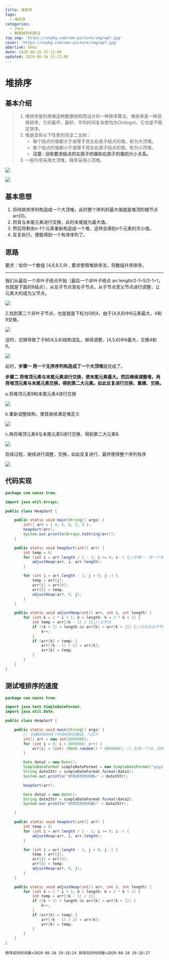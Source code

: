 ```yaml
---
title: 堆排序
tags:
  - 堆排序
categories:
  - Java
  - 数据结构和算法
top_img: 'https://unpkg.com/nan-picture/img/wp7.jpg'
cover: 'https://unpkg.com/nan-picture/img/wp7.jpg'
abbrlink: b66a
date: 2020-08-10 15:12:08
updated: 2020-08-10 15:12:08
---
```


# 堆排序

## 基本介绍

> 1. 堆排序是利用堆这种数据结构而设计的一种排序算法，堆排序是一种选择排序，它的最坏，最好，平均时间复杂度均为O(nlogn)，它也是不稳定排序。
> 2. 堆是具有以下性质的完全二叉树：
>    - 每个结点的值都大于或等于其左右孩子结点的值，称为大顶堆。
>    - 每个结点的值都小于或等于其左右孩子结点的值，称为小顶堆。
>    - **注意 : 没有要求结点的左孩子的值和右孩子的值的大小关系。**
> 3. 一般升序采用大顶堆，降序采用小顶堆。

![](https://unpkg.com/nan-picture/blog/20200810153925.png)

![](https://unpkg.com/nan-picture/blog/20200810153952.png)



## 基本思想

1. 将待排序序列构造成一个大顶堆，此时整个序列的最大值就是堆顶的根节点arr[0]。
2. 将其与末尾元素进行交换，此时末尾就为最大值。
3. 然后将剩余n-1个元素重新构造成一个堆，这样会得到n个元素的次小值。
4. 反复执行，便能得到一个有序序列了。



## 思路

要求：给你一个数组 {4,6,8,5,9} , 要求使用堆排序法，将数组升序排序。 

---

我们从最后一个非叶子结点开始（最后一个非叶子结点 arr.length/2-1=5/2-1=1，也就是下面的6结点），从左子节点至右子节点，从子节点至父节点进行调整，让元素大的成为父节点。

![](https://unpkg.com/nan-picture/blog/20200810192351.png)

2.找到第二个非叶子节点，也是就是下标为0的4，由于[4,9,8]中9元素最大，4和9交换。

![](https://unpkg.com/nan-picture/blog/20200810192412.png)

这时，交换导致了子树[4,5,6]结构混乱，继续调整，[4,5,6]中6最大，交换4和6。

![](https://unpkg.com/nan-picture/blog/20200810192438.png)

此时，**步骤一 将一个无序序列构造成了一个大顶堆**就完成了。

**步骤二 将堆顶元素与末尾元素进行交换，使末尾元素最大。然后继续调整堆，再将堆顶元素与末尾元素交换，得到第二大元素。如此反复进行交换、重建、交换。**

a.将堆顶元素9和末尾元素4进行交换

![](https://unpkg.com/nan-picture/blog/20200810192455.png)

b.重新调整结构，使其继续满足堆定义

![](https://unpkg.com/nan-picture/blog/20200810192510.png)

c.再将堆顶元素8与末尾元素5进行交换，得到第二大元素8.

![](https://unpkg.com/nan-picture/blog/20200810192527.png)

后续过程，继续进行调整，交换，如此反复进行，最终使得整个序列有序

![](https://unpkg.com/nan-picture/blog/20200810192559.png)

## 代码实现

```java
package com.nanzx.tree;

import java.util.Arrays;

public class HeapSort {

	public static void main(String[] args) {
		int[] arr = { 4, 6, 8, 5, 9 };
		heapSort(arr);
		System.out.println(Arrays.toString(arr));
	}

	public static void heapSort(int[] arr) {
		int temp = 0;
		for (int i = arr.length / 2 - 1; i >= 0; i--) {//步骤一：将一个无序序列构造成了一个大顶堆
			adjustHeap(arr, i, arr.length);
		}

		for (int j = arr.length - 1; j > 0; j--) {
			temp = arr[j];
			arr[j] = arr[0];
			arr[0] = temp;
			adjustHeap(arr, 0, j);
		}
	}

	public static void adjustHeap(int[] arr, int i, int length) {
		for (int k = 2 * i + 1; k < length; k = 2 * k + 1) {
			int temp = arr[(k - 1) / 2];//父节点
			if ((k + 1) < length && arr[k] < arr[k + 1]) {//比较左右子节点
				k++;
			}
			if (arr[k] > temp) {
				arr[(k - 1) / 2] = arr[k];
				arr[k] = temp;
			}
		}
	}
}
```



## 测试堆排序的速度

```java
package com.nanzx.tree;

import java.text.SimpleDateFormat;
import java.util.Date;

public class HeapSort {

	public static void main(String[] args) {
		// 创建8000000个的随机树的数组，八百万
		int[] arr = new int[8000000];
		for (int i = 0; i < 8000000; i++) {
			arr[i] = (int) (Math.random() * 8000000); // 生成一个[0, 8000000) 数
		}

		Date data1 = new Date();
		SimpleDateFormat simpleDateFormat = new SimpleDateFormat("yyyy-MM-dd HH:mm:ss");
		String date1Str = simpleDateFormat.format(data1);
		System.out.println("排序前的时间是=" + date1Str);

		heapSort(arr);

		Date data2 = new Date();
		String date2Str = simpleDateFormat.format(data2);
		System.out.println("排序后的时间是=" + date2Str);

	}

	public static void heapSort(int[] arr) {
		int temp = 0;
		for (int i = arr.length / 2 - 1; i >= 0; i--) {
			adjustHeap(arr, i, arr.length);
		}

		for (int j = arr.length - 1; j > 0; j--) {
			temp = arr[j];
			arr[j] = arr[0];
			arr[0] = temp;
			adjustHeap(arr, 0, j);
		}
	}

	public static void adjustHeap(int[] arr, int i, int length) {
		for (int k = 2 * i + 1; k < length; k = 2 * k + 1) {
			int temp = arr[(k - 1) / 2];
			if ((k + 1) < length && arr[k] < arr[k + 1]) {
				k++;
			}
			if (arr[k] > temp) {
				arr[(k - 1) / 2] = arr[k];
				arr[k] = temp;
			}
		}
	}
}
```

`排序前的时间是=2020-08-10 19:18:24
排序后的时间是=2020-08-10 19:18:27`